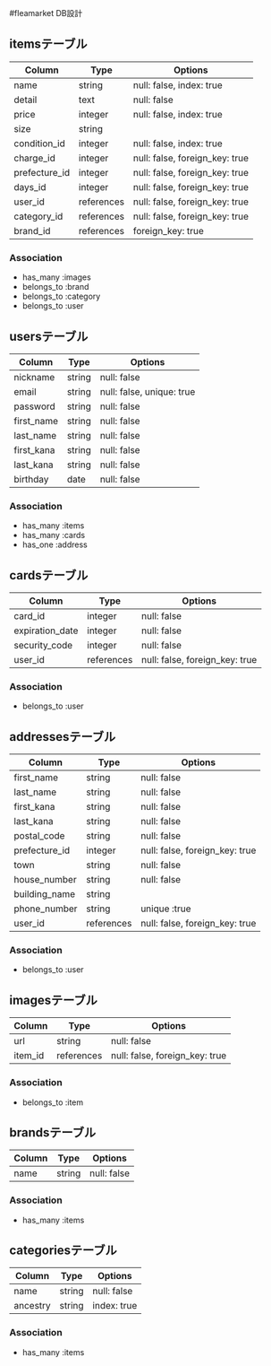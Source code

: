 #fleamarket DB設計
## itemsテーブル
|Column|Type|Options|
|------|----|-------|
|name|string|null: false, index: true|
|detail|text|null: false|
|price|integer|null: false, index: true|
|size|string||
|condition_id|integer|null: false, index: true|
|charge_id|integer|null: false, foreign_key: true|
|prefecture_id|integer|null: false, foreign_key: true|
|days_id|integer|null: false, foreign_key: true|
|user_id|references|null: false, foreign_key: true|
|category_id|references|null: false, foreign_key: true|
|brand_id|references|foreign_key: true|
### Association
- has_many :images
- belongs_to :brand
- belongs_to :category
- belongs_to :user

## usersテーブル
|Column|Type|Options|
|------|----|-------|
|nickname|string|null: false|
|email|string|null: false, unique: true|
|password|string|null: false|
|first_name|string|null: false|
|last_name|string|null: false|
|first_kana|string|null: false|
|last_kana|string|null: false|
|birthday|date|null: false|
### Association
- has_many :items
- has_many :cards
- has_one :address

## cardsテーブル
|Column|Type|Options|
|------|----|-------|
|card_id|integer|null: false|
|expiration_date|integer|null: false|
|security_code|integer|null: false|
|user_id|references|null: false, foreign_key: true|
### Association
- belongs_to :user

## addressesテーブル
|Column|Type|Options|
|------|----|-------|
|first_name|string|null: false|
|last_name|string|null: false|
|first_kana|string|null: false|
|last_kana|string|null: false|
|postal_code|string|null: false|
|prefecture_id|integer|null: false, foreign_key: true|
|town|string|null: false|
|house_number|string|null: false|
|building_name|string||
|phone_number|string|unique :true|
|user_id|references|null: false, foreign_key: true|
### Association
- belongs_to :user

## imagesテーブル
|Column|Type|Options|
|------|----|-------|
|url|string|null: false|
|item_id|references|null: false, foreign_key: true|
### Association
- belongs_to :item

## brandsテーブル
|Column|Type|Options|
|------|----|-------|
|name|string|null: false|
### Association
- has_many :items

## categoriesテーブル
|Column|Type|Options|
|------|----|-------|
|name|string|null: false|
|ancestry|string|index: true|
### Association
- has_many :items

